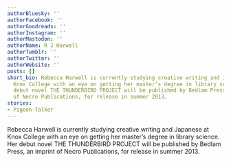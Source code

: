 ```yaml
---
authorBluesky: ''
authorFacebook: ''
authorGoodreads: ''
authorInstagram: ''
authorMastodon: ''
authorName: R J Harwell
authorTumblr: ''
authorTwitter: ''
authorWebsite: ''
posts: []
short_bio: Rebecca Harwell is currently studying creative writing and Japanese at
  Knox College with an eye on getting her master’s degree in library science. Her
  debut novel THE THUNDERBIRD PROJECT will be published by Bedlam Press, an imprint
  of Necro Publications, for release in summer 2013.
stories:
- Pigeon-Talker
---
```


Rebecca Harwell is currently studying  creative writing and Japanese at Knox College with an eye on getting her master’s degree in library science. Her debut novel THE THUNDERBIRD PROJECT will be published by Bedlam Press, an imprint of Necro Publications, for release in summer 2013.